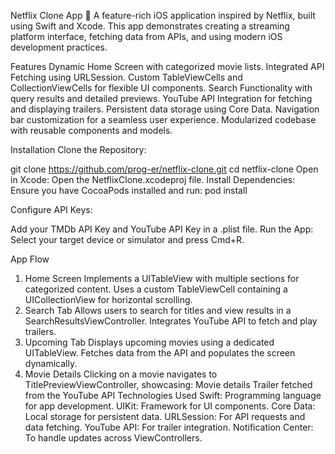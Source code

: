 Netflix Clone App 🎥
A feature-rich iOS application inspired by Netflix, built using Swift and Xcode. This app demonstrates creating a streaming platform interface, fetching data from APIs, and using modern iOS development practices.

Features
Dynamic Home Screen with categorized movie lists.
Integrated API Fetching using URLSession.
Custom TableViewCells and CollectionViewCells for flexible UI components.
Search Functionality with query results and detailed previews.
YouTube API Integration for fetching and displaying trailers.
Persistent data storage using Core Data.
Navigation bar customization for a seamless user experience.
Modularized codebase with reusable components and models.

Installation
Clone the Repository:

git clone https://github.com/prog-er/netflix-clone.git
cd netflix-clone
Open in Xcode:
Open the NetflixClone.xcodeproj file.
Install Dependencies: Ensure you have CocoaPods installed and run:
pod install

Configure API Keys:

Add your TMDb API Key and YouTube API Key in a .plist file.
Run the App: Select your target device or simulator and press Cmd+R.

App Flow
1. Home Screen
Implements a UITableView with multiple sections for categorized content.
Uses a custom TableViewCell containing a UICollectionView for horizontal scrolling.
2. Search Tab
Allows users to search for titles and view results in a SearchResultsViewController.
Integrates YouTube API to fetch and play trailers.
3. Upcoming Tab
Displays upcoming movies using a dedicated UITableView.
Fetches data from the API and populates the screen dynamically.
4. Movie Details
Clicking on a movie navigates to TitlePreviewViewController, showcasing:
Movie details
Trailer fetched from the YouTube API
Technologies Used
Swift: Programming language for app development.
UIKit: Framework for UI components.
Core Data: Local storage for persistent data.
URLSession: For API requests and data fetching.
YouTube API: For trailer integration.
Notification Center: To handle updates across ViewControllers.
